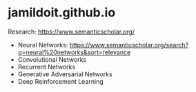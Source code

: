 # jamildoit.github.io

Research: <https://www.semanticscholar.org/> <br/>

* Neural Networks: <https://www.semanticscholar.org/search?q=neural%20networks&sort=relevance>
* Convolutional Networks
* Recurrent Networks
* Generative Adversarial Networks
* Deep Reinforcement Learning
